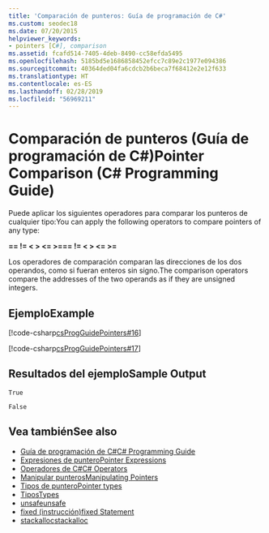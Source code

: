 ```yaml
---
title: 'Comparación de punteros: Guía de programación de C#'
ms.custom: seodec18
ms.date: 07/20/2015
helpviewer_keywords:
- pointers [C#], comparison
ms.assetid: fcafd514-7405-4deb-8490-cc58efda5495
ms.openlocfilehash: 5185bd5e1686858452efcc7c89e2c1977e094386
ms.sourcegitcommit: 40364ded04fa6cdcb2b6beca7f68412e2e12f633
ms.translationtype: HT
ms.contentlocale: es-ES
ms.lasthandoff: 02/28/2019
ms.locfileid: "56969211"
---
```

# <a name="pointer-comparison-c-programming-guide"></a><span data-ttu-id="6b5e4-102">Comparación de punteros (Guía de programación de C#)</span><span class="sxs-lookup"><span data-stu-id="6b5e4-102">Pointer Comparison (C# Programming Guide)</span></span>
<span data-ttu-id="6b5e4-103">Puede aplicar los siguientes operadores para comparar los punteros de cualquier tipo:</span><span class="sxs-lookup"><span data-stu-id="6b5e4-103">You can apply the following operators to compare pointers of any type:</span></span>  
  
 <span data-ttu-id="6b5e4-104">**==   !=   \<   >   \<=   >=**</span><span class="sxs-lookup"><span data-stu-id="6b5e4-104">**==   !=   \<   >   \<=   >=**</span></span>  
  
 <span data-ttu-id="6b5e4-105">Los operadores de comparación comparan las direcciones de los dos operandos, como si fueran enteros sin signo.</span><span class="sxs-lookup"><span data-stu-id="6b5e4-105">The comparison operators compare the addresses of the two operands as if they are unsigned integers.</span></span>  
  
## <a name="example"></a><span data-ttu-id="6b5e4-106">Ejemplo</span><span class="sxs-lookup"><span data-stu-id="6b5e4-106">Example</span></span>  
 [!code-csharp[csProgGuidePointers#16](~/samples/snippets/csharp/VS_Snippets_VBCSharp/csProgGuidePointers/CS/Pointers2.cs#16)]  
  
 [!code-csharp[csProgGuidePointers#17](~/samples/snippets/csharp/VS_Snippets_VBCSharp/csProgGuidePointers/CS/Pointers.cs#17)]  
  
## <a name="sample-output"></a><span data-ttu-id="6b5e4-107">Resultados del ejemplo</span><span class="sxs-lookup"><span data-stu-id="6b5e4-107">Sample Output</span></span>  
 `True`  
  
 `False`  
  
## <a name="see-also"></a><span data-ttu-id="6b5e4-108">Vea también</span><span class="sxs-lookup"><span data-stu-id="6b5e4-108">See also</span></span>

- [<span data-ttu-id="6b5e4-109">Guía de programación de C#</span><span class="sxs-lookup"><span data-stu-id="6b5e4-109">C# Programming Guide</span></span>](../../../csharp/programming-guide/index.md)
- [<span data-ttu-id="6b5e4-110">Expresiones de puntero</span><span class="sxs-lookup"><span data-stu-id="6b5e4-110">Pointer Expressions</span></span>](../../../csharp/programming-guide/unsafe-code-pointers/pointer-expressions.md)
- [<span data-ttu-id="6b5e4-111">Operadores de C#</span><span class="sxs-lookup"><span data-stu-id="6b5e4-111">C# Operators</span></span>](../../../csharp/language-reference/operators/index.md)
- [<span data-ttu-id="6b5e4-112">Manipular punteros</span><span class="sxs-lookup"><span data-stu-id="6b5e4-112">Manipulating Pointers</span></span>](../../../csharp/programming-guide/unsafe-code-pointers/manipulating-pointers.md)
- [<span data-ttu-id="6b5e4-113">Tipos de puntero</span><span class="sxs-lookup"><span data-stu-id="6b5e4-113">Pointer types</span></span>](../../../csharp/programming-guide/unsafe-code-pointers/pointer-types.md)
- [<span data-ttu-id="6b5e4-114">Tipos</span><span class="sxs-lookup"><span data-stu-id="6b5e4-114">Types</span></span>](../../../csharp/language-reference/keywords/types.md)
- [<span data-ttu-id="6b5e4-115">unsafe</span><span class="sxs-lookup"><span data-stu-id="6b5e4-115">unsafe</span></span>](../../../csharp/language-reference/keywords/unsafe.md)
- [<span data-ttu-id="6b5e4-116">fixed (instrucción)</span><span class="sxs-lookup"><span data-stu-id="6b5e4-116">fixed Statement</span></span>](../../../csharp/language-reference/keywords/fixed-statement.md)
- [<span data-ttu-id="6b5e4-117">stackalloc</span><span class="sxs-lookup"><span data-stu-id="6b5e4-117">stackalloc</span></span>](../../../csharp/language-reference/keywords/stackalloc.md)
